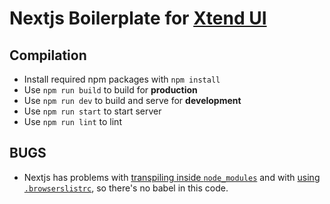 # Nextjs Boilerplate for [Xtend UI](https://github.com/xtendui/xtendui)

## Compilation

* Install required npm packages with `npm install`
* Use `npm run build` to build for **production**
* Use `npm run dev` to build and serve for **development**
* Use `npm run start` to start server
* Use `npm run lint` to lint

## BUGS

* Nextjs has problems with [transpiling inside `node_modules`](https://github.com/vercel/next.js/discussions/32223) and with [using `.browserslistrc`](https://github.com/vercel/next.js/discussions/12826), so there's no babel in this code.